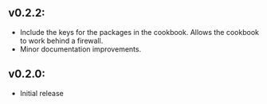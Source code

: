 ## v0.2.2:

* Include the keys for the packages in the cookbook. Allows the cookbook to work behind a firewall.
* Minor documentation improvements.

## v0.2.0:

* Initial release
